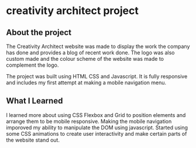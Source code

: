 # creativity architect project

## About the project

The Creativity Architect website was made to display the work the company has done and provides a blog of recent work
done. The logo was also custom made and the colour scheme of the website was made to complement the logo.

The project was built using HTML CSS and Javascript. It is fully responsive and includes my first attempt at making
a mobile navigation menu.

## What I Learned

I learned more about using CSS Flexbox and Grid to position elements and arrange them to be mobile responsive.
Making the mobile navigation imporoved my ability to manipulate the DOM using javascript. Started using some CSS
animations to create user interactivity and make certain parts of the website stand out.
